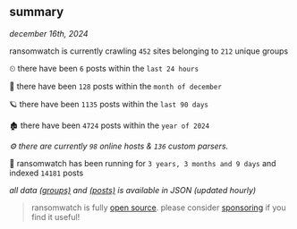 
## summary
_december 16th, 2024_

ransomwatch is currently crawling `452` sites belonging to `212` unique groups

⏲ there have been `6` posts within the `last 24 hours`

🦈 there have been `128` posts within the `month of december`

🪐 there have been `1135` posts within the `last 90 days`

🏚 there have been `4724` posts within the `year of 2024`

_⚙️ there are currently `98` online hosts & `136` custom parsers._

🦕 ransomwatch has been running for `3 years, 3 months and 9 days` and indexed `14181` posts

_all data  [(groups)](http://ransomwhat.telemetry.ltd/groups) and [(posts)](http://ransomwhat.telemetry.ltd/posts) is available in JSON (updated hourly)_

> ransomwatch is fully [open source](https://github.com/joshhighet/ransomwatch#ransomwatch--). please consider [sponsoring](https://github.com/sponsors/joshhighet) if you find it useful!
